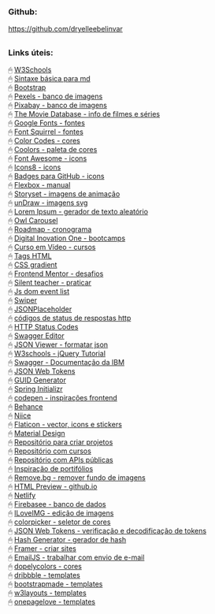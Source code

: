 ### Github:
https://github.com/dryelleebelinvar

##

### Links úteis:
🖱 [W3Schools](https://www.w3schools.com/?msclkid=4fe5c11cce6d11eca58b304f331f0d0a)  
🖱 [Sintaxe básica para md](https://www.markdownguide.org/basic-syntax/)  
🖱 [Bootstrap](https://getbootstrap.com/)  
🖱 [Pexels - banco de imagens](https://www.pexels.com/pt-br/)  
🖱 [Pixabay - banco de imagens](https://pixabay.com/pt/)  
🖱 [The Movie Database - info de filmes e séries](https://www.themoviedb.org/)  
🖱 [Google Fonts - fontes](https://fonts.google.com/)  
🖱 [Font Squirrel - fontes](https://www.fontsquirrel.com/)  
🖱 [Color Codes - cores](https://html-color.codes/)  
🖱 [Coolors - paleta de cores](https://coolors.co/)   
🖱 [Font Awesome - icons](https://fontawesome.com/icons)   
🖱 [Icons8 - icons](https://icons8.com/)  
🖱 [Badges para GitHub - icons](https://dev.to/envoy_/150-badges-for-github-pnk)  
🖱 [Flexbox - manual](https://css-tricks.com/snippets/css/a-guide-to-flexbox/)  
🖱 [Storyset - imagens de animação](https://storyset.com/)  
🖱 [unDraw - imagens svg](https://undraw.co/illustrations)  
🖱 [Lorem Ipsum - gerador de texto aleatório](https://lipsum.com/)  
🖱 [Owl Carousel](https://owlcarousel2.github.io/OwlCarousel2/demos/demos.html)  
🖱 [Roadmap - cronograma](https://roadmap.sh/)  
🖱 [Digital Inovation One - bootcamps](https://www.dio.me/)  
🖱 [Curso em Vídeo - cursos](https://www.cursoemvideo.com/cursos/)   
🖱 [Tags HTML](https://www.homehost.com.br/blog/tutoriais/tags-html/)  
🖱 [CSS gradient](https://cssgradient.io/)  
🖱 [Frontend Mentor - desafios](https://www.frontendmentor.io/)  
🖱 [Silent teacher - praticar](https://silentteacher.toxicode.fr/)   
🖱 [Js dom event list](https://developer.mozilla.org/pt-BR/docs/Web/Events)  
🖱 [Swiper](https://swiperjs.com/)     
🖱 [JSONPlaceholder](https://jsonplaceholder.typicode.com/)  
🖱 [códigos de status de respostas http](https://developer.mozilla.org/pt-BR/docs/Web/HTTP/Status)  
🖱 [HTTP Status Codes](https://restapitutorial.com/httpstatuscodes.html)  
🖱 [Swagger Editor](https://editor.swagger.io/)  
🖱 [JSON Viewer - formatar json](http://jsonviewer.stack.hu/)  
🖱 [W3schools - jQuery Tutorial](https://www.w3schools.com/jquery/)  
🖱 [Swagger - Documentação da IBM](https://www.ibm.com/docs/pt-br/integration-bus/10.0?topic=apis-swagger)  
🖱 [JSON Web Tokens](https://jwt.io/)  
🖱 [GUID Generator](https://guidgenerator.com/online-guid-generator.aspx)  
🖱 [Spring Initializr](https://start.spring.io/;)   
🖱 [codepen - inspirações frontend](https://codepen.io/features/)   
🖱 [Behance](https://www.behance.net/)   
🖱 [Niice](https://niice.co/templates)   
🖱 [Flaticon - vector, icons e stickers](https://www.flaticon.com/)   
🖱 [Material Design](https://m3.material.io/)   
🖱 [Repositório para criar projetos](https://github.com/codecrafters-io/build-your-own-x)   
🖱 [Repositório com cursos](https://github.com/EbookFoundation/free-programming-books/blob/main/courses/free-courses-pt_BR.md)   
🖱 [Repositório com APIs públicas](https://github.com/public-apis/public-apis)   
🖱 [Inspiração de portifólios](https://www.hostinger.com.br/tutoriais/portfolio-desenvolvedor-web)   
🖱 [Remove.bg - remover fundo de imagens](https://www.remove.bg/pt-br/upload)   
🖱 [HTML Preview - github.io](https://htmlpreview.github.io/)   
🖱 [Netlify](https://app.netlify.com/)   
🖱 [Firebasee - banco de dados](https://firebase.google.com/?hl=pt-br)   
🖱 [ILoveIMG - edição de imagens](https://www.iloveimg.com/pt)   
🖱 [colorpicker - seletor de cores](https://colorpicker.tools/pt/)   
🖱 [JSON Web Tokens - verificação e decodificação de tokens](https://jwt.io/)   
🖱 [Hash Generator - gerador de hash](https://www.md5hashgenerator.com/)   
🖱 [Framer - criar sites](https://www.framer.com/)   
🖱 [EmailJS - trabalhar com envio de e-mail](https://dashboard.emailjs.com/sign-in)   
🖱 [dopelycolors - cores](https://colors.dopely.top/color-pedia)   
🖱 [dribbble - templates](https://dribbble.com/search/cadastro)    
🖱 [bootstrapmade - templates](https://bootstrapmade.com/)    
🖱 [w3layouts - templates](https://w3layouts.com/)    
🖱 [onepagelove - templates](https://onepagelove.com/)    



